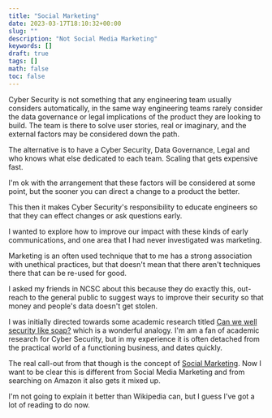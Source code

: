 ```yaml
---
title: "Social Marketing"
date: 2023-03-17T18:10:32+00:00
slug: ""
description: "Not Social Media Marketing"
keywords: []
draft: true
tags: []
math: false
toc: false
---
```


Cyber Security is not something that any engineering team usually considers automatically, in the same way engineering teams rarely consider the data governance or legal implications of the product they are looking to build. The team is there to solve user stories, real or imaginary, and the external factors may be considered down the path.

The alternative is to have a Cyber Security, Data Governance, Legal and who knows what else dedicated to each team. Scaling that gets expensive fast.

I'm ok with the arrangement that these factors will be considered at some point, but the sooner you can direct a change to a product the better.

This then it makes Cyber Security's responsibility to educate engineers so that they can effect changes or ask questions early.

I wanted to explore how to improve our impact with these kinds of early communications, and one area that I had never investigated was marketing.

Marketing is an often used technique that to me has a strong association with unethical practices, but that doesn't mean that there aren't techniques there that can be re-used for good.

I asked my friends in NCSC about this because they do exactly this, out-reach to the general public to suggest ways to improve their security so that money and people's data doesn't get stolen.

I was initially directed towards some academic research titled [Can we well security like soap?](https://www.semanticscholar.org/paper/Can-we-sell-security-like-soap%3A-a-new-approach-to-Ashenden-Lawrence/453101f65188b8f4bedafb3fe2fb267c969993e4#citing-papers) which is a wonderful analogy. I'm am a fan of academic research for Cyber Security, but in my experience it is often detached from the practical world of a functioning business, and dates quickly.

The real call-out from that though is the concept of [Social Marketing](https://en.m.wikipedia.org/wiki/Social_marketing). Now I want to be clear this is different from Social Media Marketing and from searching on Amazon it also gets it mixed up.

I'm not going to explain it better than Wikipedia can, but I guess I've got a lot of reading to do now.
